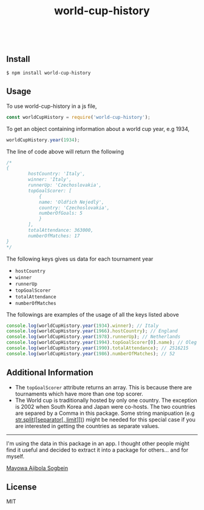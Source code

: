 <h1 align="center">
	<br>
	<br>
    world-cup-history
	<br>
	<br>
	<br>
</h1>



## Install

```console
$ npm install world-cup-history
```


## Usage

To use world-cup-history in a js file,
```js
const worldCupHistory = require('world-cup-history');
```
To get an object containing information about a world cup year, e.g 1934, 

```js
worldCupHistory.year(1934);
```

The line of code above will return the following
```js
/*
{
        hostCountry: 'Italy',
        winner: 'Italy',
        runnerUp: 'Czechoslovakia',
        topGoalScorer: [
			{ 
			name: 'Oldřich Nejedlý', 
			country: 'Czechoslovakia', 
			numberOfGoals: 5 
			}
		],
        totalAttendance: 363000,
        numberOfMatches: 17
}
*/
```
The following keys gives us data for each tournament year
- `hostCountry`
- `winner`
- `runnerUp`
- `topGoalScorer`
- `totalAttendance`
- `numberOfMatches`

The followings are examples of the usage of all the keys listed above
```js
console.log(worldCupHistory.year(1934).winner); // Italy
console.log(worldCupHistory.year(1966).hostCountry); // England
console.log(worldCupHistory.year(1978).runnerUp); // Netherlands
console.log(worldCupHistory.year(1994).topGoalScorer[0].name); // Oleg Salenko
console.log(worldCupHistory.year(1990).totalAttendance); // 2516215
console.log(worldCupHistory.year(1986).numberOfMatches); // 52
```

## Additional Information

 - The `topGoalScorer` attribute returns an array. This is because there are tournaments which have  more than one top scorer.
 - The World cup is traditionally hosted by only one country. The exception is 2002 when South Korea and Japan were co-hosts. The two countries are separed by a Comma in this package. Some string manipuation (e.g [str.split([separator[, limit]])](https://developer.mozilla.org/en-US/docs/Web/JavaScript/Reference/Global_Objects/String/split)) might be needed for this special case if you are interested in getting the countries as separate values.

---
I'm using the data in this package in an app. I thought other people might find it useful and decided to extract it into a package for others... and for myself.

[Mayowa Ajibola Sogbein](https://twitter.com/jibolash)


## License

MIT
